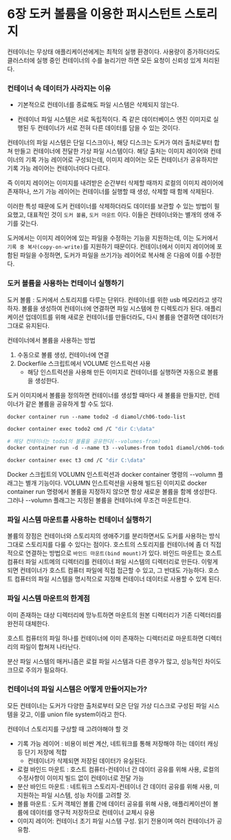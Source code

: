 # 6장 도커 볼륨을 이용한 퍼시스턴트 스토리지

컨테이너는 무상태 애플리케이션에게는 최적의 실행 환경이다. 사용량이 증가하더라도 클러스터에 실행 중인 컨테이너의 수를 늘리기만 하면 모든 요청이 신뢰성 있게 처리된다.


### 컨테이너 속 데이터가 사라지는 이유

* 기본적으로 컨테이너를 종료해도 파일 시스템은 삭제되지 않는다. 

* 컨테이너 파일 시스템은 서로 독립적이다. 즉 같은 데이터베이스 엔진 이미지로 실행된 두 컨테이너가 서로 전혀 다른 데이터를 담을 수 있는 것이다.

컨테이너의 파일 시스템은 단일 디스크이나, 해당 디스크는 도커가 여러 출처로부터 합쳐 만들고 컨테이너에 전달한 가상 파일 시스템이다.
해당 출처는 이미지 레이어와 컨테이너의 기록 가능 레이어로 구성되는데, 이미지 레이어는 모든 컨테이너가 공유하지만 기록 가능 레이어는 컨테이너마다 다르다.

즉 이미지 레이어는 이미지를 내려받은 순간부터 삭제할 때까지 로컬의 이미지 레이어에 존재하나,
쓰기 가능 레이어는 컨테이너를 실행할 때 생성, 삭제할 때 함께 삭제된다.

이러한 특성 때문에 도커 컨테이너를 삭제하더라도 데이터를 보관할 수 있는 방법이 필요했고,
대표적인 것이 `도커 볼륨`, `도커 마운트` 이다. 이들은 컨테이너와는 별개의 생애 주기를 갖는다.

도커에서는 이미지 레이어에 있는 파일을 수정하는 기능을 지원하는데, 이는 도커에서 `기록 중 복사(copy-on-write)`를 지원하기 때문이다.
컨테이너에서 이미지 레이어에 포함된 파일을 수정하면, 도커가 파일을 쓰기가능 레이어로 복사해 온 다음에 이를 수정한다.

### 도커 볼륨을 사용하는 컨테이너 실행하기
도커 볼륨 : 도커에서 스토리지를 다루는 단위다. 컨테이너를 위한 usb 메모리라고 생각하자.
볼륨을 생성하여 컨테이너에 연결하면 파일 시스템에 한 디렉토리가 된다. 애플리케이션 업데이트를 위해 새로운 컨테이너를 만들더라도, 
다시 볼륨을 연결하면 데이터가 그대로 유지된다.

컨테이너에서 볼륨을 사용하는 방법
1. 수동으로 볼륨 생성, 컨테이너에 연결
2. Dockerfile 스크립트에서 VOLUME 인스트럭션 사용
    * 해당 인스트럭션을 사용해 만든 이미지로 컨테이너를 실행하면 자동으로 볼륨을 생성한다.

도커 이미지에서 볼륨을 정의하면 컨테이너를 생성할 때마다 새 볼륨을 만들지만, 컨테이너가 같은 볼륨을 공유하게 할 수도 있다.

```dockerfile
docker container run --name todo2 -d diamol/ch06-todo-list

docker container exec todo2 cmd /C "dir C:\data"

# 해당 컨테이너는 todo1의 볼륨을 공유한다(--volumes-from)
docker container run -d --name t3 --volumes-from todo1 diamol/ch06-todo-list

docker container exec t3 cmd /C "dir C:\data"
```

Docker 스크립트의 VOLUMN 인스트럭션과 docker container 명령의 --volumn 플래그는 별개 기능이다.
VOLUMN 인스트럭션을 사용해 빌드된 이미지로 docker container run 명령에서 볼륨을 지정하지 않으면 항상 새로운 볼륨을 함께 생성한다.
그러나 --volumn 플래그는 지정된 볼륨을 컨테이너에 무조건 마운트한다.

### 파일 시스템 마운트를 사용하는 컨테이너 실행하기

볼륨의 장점은 컨테이너와 스토리지의 생애주기를 분리하면서도 도커를 사용하는 방식 그대로 스토리지를 다룰 수 있다는 점이다.
호스트의 스토리지를 컨테이너에 좀 더 직접적으로 연결하는 방법으로 `바인드 마운트(bind mount)`가 있다. 바인드 마운트는 호스트 컴퓨터 파일 시트메의 디렉터리를 컨테이너 파일 시스템의 디렉터리로 만든다.
이렇게 되면 컨테이너가 호스트 컴퓨터 파일에 직접 접근할 수 있고, 그 반대도 가능하다.
호스트 컴퓨터의 파일 시스템을 명시적으로 지정해 컨테이너 데이터로 사용할 수 있게 된다. 

### 파일 시스템 마운트의 한계점

이미 존재하는 대상 디렉터리에 망누트하면 마운트의 원본 디렉터리가 기존 디렉터리를 완전히 대체한다.

호스트 컴퓨터의 파일 하나를 컨테이너에 이미 존재하는 디렉터리로 마운트하면 디렉터리의 파일이 합쳐져 나타난다.

분산 파일 시스템의 매커니즘은 로컬 파일 시스템과 다른 경우가 많고, 성능적인 차이도 크므로 주의가 필요하다.

### 컨테이너의 파일 시스템은 어떻게 만들어지는가?
모든 컨테이너는 도커가 다양한 출처로부터 모은 단일 가상 디스크로 구성된 파일 시스템을 갖고, 이를 union file system이라고 한다.

컨테이너 스토리지를 구상할 때 고려야해야 할 것
* 기록 가능 레이어 : 비용이 비싼 계산, 네트워크를 통해 저장해야 하는 데이터 캐싱 등 단기 저장에 적합
  * 컨테이너가 삭제되면 저장된 데이터가 유실된다.
* 로컬 바인드 마운트 : 호스트 컴퓨터-컨테이너 간 데이터 공유를 위해 사용, 로컬의 수정사항이 이미지 빌드 없이 컨테이너로 전달 가능
* 분산 바인드 마운트 : 네트워크 스토리지-컨테이너 간 데이터 공유를 위해 사용, 미지원하는 파일 시스템, 성능 차이를 고려할 것.
* 볼륨 마운트 : 도커 객체인 볼륨 간에 데이터 공유를 위해 사용, 애플리케이션이 볼륨에 데이터를 영구적 저장하므로 컨테이너 교체시 유용
* 이미지 레이어: 컨테이너 초기 파일 시스템 구성. 읽기 전용이며 여러 컨테이너가 공유함.


